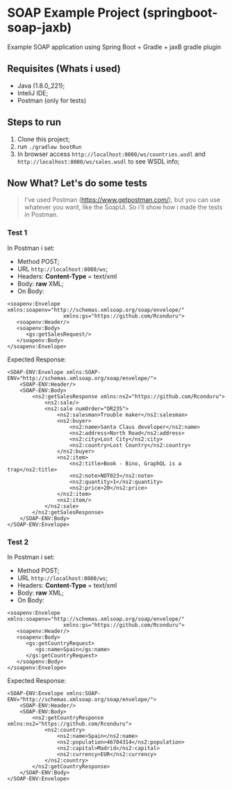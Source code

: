 # SOAP Example Project (springboot-soap-jaxb)

Example SOAP application using Spring Boot + Gradle + jaxB  gradle plugin

## Requisites (Whats i used)

- Java  (1.8.0_221);
- InteliJ IDE;
- Postman (only for tests)

## Steps to run

1. Clone this project;
2. run ```./gradlew bootRun```
3. In browser access ```http://localhost:8080/ws/countries.wsdl``` and ```http://localhost:8080/ws/sales.wsdl``` to see WSDL info;

## Now What? Let's do some tests

> I've used Postman (https://www.getpostman.com/), but you can use whatever you want, like the SoapUi. So i'll show how i made the tests in Postman.

### Test 1

In Postman i set:

- Method POST;
- URL ```http://localhost:8080/ws```;
- Headers: **Content-Type** = text/xml
- Body: **raw** XML;
- On Body:
```
<soapenv:Envelope xmlns:soapenv="http://schemas.xmlsoap.org/soap/envelope/"
				  xmlns:gs="https://github.com/Rconduru">
   <soapenv:Header/>
   <soapenv:Body>
      <gs:getSalesRequest/>
   </soapenv:Body>
</soapenv:Envelope>
```

Expected Response:
```
<SOAP-ENV:Envelope xmlns:SOAP-ENV="http://schemas.xmlsoap.org/soap/envelope/">
    <SOAP-ENV:Header/>
    <SOAP-ENV:Body>
        <ns2:getSalesResponse xmlns:ns2="https://github.com/Rconduru">
            <ns2:sale/>
            <ns2:sale numOrder="OR235">
                <ns2:salesman>Trouble maker</ns2:salesman>
                <ns2:buyer>
                    <ns2:name>Santa Claus developer</ns2:name>
                    <ns2:address>North Road</ns2:address>
                    <ns2:city>Lost City</ns2:city>
                    <ns2:country>Lost Country</ns2:country>
                </ns2:buyer>
                <ns2:item>
                    <ns2:title>Book - Bino, GraphQL is a trap</ns2:title>
                    <ns2:note>NOT023</ns2:note>
                    <ns2:quantity>1</ns2:quantity>
                    <ns2:price>20</ns2:price>
                </ns2:item>
                <ns2:item/>
            </ns2:sale>
        </ns2:getSalesResponse>
    </SOAP-ENV:Body>
</SOAP-ENV:Envelope>
```

### Test 2

In Postman i set:

- Method POST;
- URL ```http://localhost:8080/ws```;
- Headers: **Content-Type** = text/xml
- Body: **raw** XML;
- On Body:
```
<soapenv:Envelope xmlns:soapenv="http://schemas.xmlsoap.org/soap/envelope/"
				  xmlns:gs="https://github.com/Rconduru">
   <soapenv:Header/>
   <soapenv:Body>
      <gs:getCountryRequest>
         <gs:name>Spain</gs:name>
      </gs:getCountryRequest>
   </soapenv:Body>
</soapenv:Envelope>
```

Expected Response:
```
<SOAP-ENV:Envelope xmlns:SOAP-ENV="http://schemas.xmlsoap.org/soap/envelope/">
    <SOAP-ENV:Header/>
    <SOAP-ENV:Body>
        <ns2:getCountryResponse xmlns:ns2="https://github.com/Rconduru">
            <ns2:country>
                <ns2:name>Spain</ns2:name>
                <ns2:population>46704314</ns2:population>
                <ns2:capital>Madrid</ns2:capital>
                <ns2:currency>EUR</ns2:currency>
            </ns2:country>
        </ns2:getCountryResponse>
    </SOAP-ENV:Body>
</SOAP-ENV:Envelope>
```

